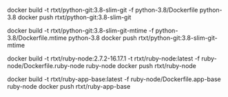 docker build -t rtxt/python-git:3.8-slim-git -f python-3.8/Dockerfile python-3.8
docker push rtxt/python-git:3.8-slim-git

docker build -t rtxt/python-git:3.8-slim-git-mtime -f python-3.8/Dockerfile.mtime python-3.8
docker push rtxt/python-git:3.8-slim-git-mtime

docker build -t rtxt/ruby-node:2.7.2-16.17.1 -t rtxt/ruby-node:latest -f ruby-node/Dockerfile.ruby-node ruby-node
docker push rtxt/ruby-node

docker build -t rtxt/ruby-app-base:latest -f ruby-node/Dockerfile.app-base ruby-node
docker push rtxt/ruby-app-base
